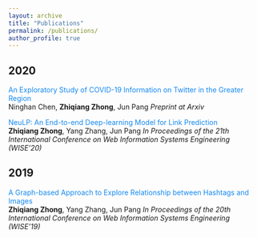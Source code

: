 ```yaml
---
layout: archive
title: "Publications"
permalink: /publications/
author_profile: true
---
```


## 2020
<font color="#1589F0">An Exploratory Study of COVID-19 Information on Twitter in the Greater Region</font>  
Ninghan Chen, **Zhiqiang Zhong**, Jun Pang
*Preprint at Arxiv*

<font color="#1589F0">NeuLP: An End-to-end Deep-learning Model for Link Prediction</font>  
**Zhiqiang Zhong**, Yang Zhang, Jun Pang
*In Proceedings of the 21th International Conference on Web Information Systems Engineering (WISE’20)*

## 2019
<font color="#1589F0">A Graph-based Approach to Explore Relationship between Hashtags and Images</font>  
**Zhiqiang Zhong**, Yang Zhang, Jun Pang
*In Proceedings of the 20th International Conference on Web Information Systems Engineering (WISE’19)*